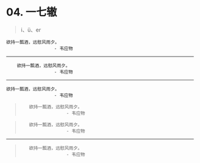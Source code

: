 # 04. 一七辙

> i、ü、er


    欲持一瓢酒，远慰风雨夕。
                      - 韦应物
----
        欲持一瓢酒，远慰风雨夕。
                      - 韦应物
----
    欲持一瓢酒，远慰风雨夕。
                      - 韦应物


>        欲持一瓢酒，远慰风雨夕。
>                      - 韦应物

>        欲持一瓢酒，远慰风雨夕。
>                      - 韦应物

----
>        欲持一瓢酒，远慰风雨夕。
>                      - 韦应物